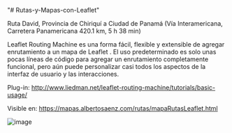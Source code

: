 "# Rutas-y-Mapas-con-Leaflet" 

Ruta David, Provincia de Chiriquí a Ciudad de Panamá (Vía Interamericana, Carretera Panamericana
420.1 km, 5 h 38 min)

Leaflet Routing Machine es una forma fácil, flexible y extensible de agregar enrutamiento a un mapa de Leaflet . El uso predeterminado es solo unas pocas líneas de código para agregar un enrutamiento completamente funcional, pero aún puede personalizar casi todos los aspectos de la interfaz de usuario y las interacciones.

Plug-in: http://www.liedman.net/leaflet-routing-machine/tutorials/basic-usage/

Visible en: https://mapas.albertosaenz.com/rutas/mapaRutasLeaflet.html

![image](https://user-images.githubusercontent.com/29576337/205425106-bbf7d8df-eb2d-421d-bdd4-9fe21e9a8673.png)


